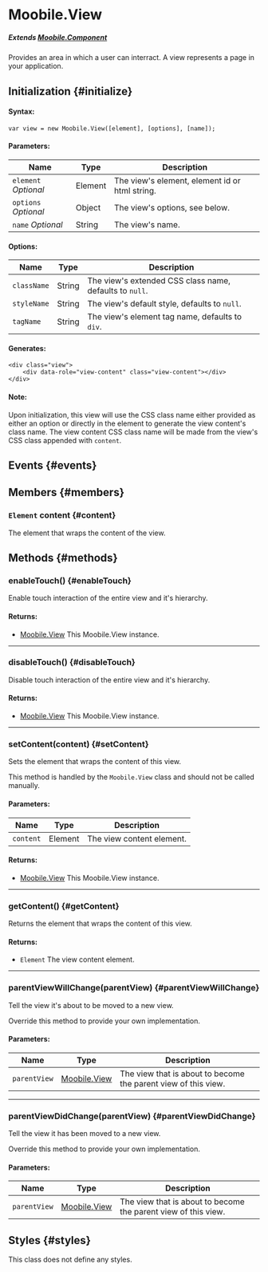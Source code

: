 Moobile.View
================================================================================

##### Extends [Moobile.Component](../Component/Component.md)

Provides an area in which a user can interract. A view represents a page in your application.

Initialization {#initialize}
--------------------------------------------------------------------------------

#### Syntax:

	var view = new Moobile.View([element], [options], [name]);

#### Parameters:

Name                 | Type    | Description
-------------------- | ------- | -----------
`element` *Optional* | Element | The view's element, element id or html string.
`options` *Optional* | Object  | The view's options, see below.
`name`    *Optional* | String  | The view's name.

#### Options:

Name        | Type   | Description
----------- | ------ | -----------
`className` | String | The view's extended CSS class name, defaults to `null`.
`styleName` | String | The view's default style, defaults to `null`.
`tagName`   | String | The view's element tag name, defaults to `div`.

#### Generates:

	<div class="view">
		<div data-role="view-content" class="view-content"></div>
	</div>

#### Note:

Upon initialization, this view will use the CSS class name either provided as either an option or directly in the element to generate the view content's class name. The view content CSS class name will be made from the view's CSS class appended with `content`.

Events {#events}
--------------------------------------------------------------------------------

Members {#members}
--------------------------------------------------------------------------------

### `Element` content {#content}

The element that wraps the content of the view.

Methods {#methods}
--------------------------------------------------------------------------------

### enableTouch() {#enableTouch}

Enable touch interaction of the entire view and it's hierarchy.

#### Returns:

- [Moobile.View](../View/View.md) This Moobile.View instance.

-----

### disableTouch() {#disableTouch}

Disable touch interaction of the entire view and it's hierarchy.

#### Returns:

- [Moobile.View](../View/View.md) This Moobile.View instance.

-----

### setContent(content) {#setContent}

Sets the element that wraps the content of this view.

This method is handled by the `Moobile.View` class and should not be called manually.

#### Parameters:

Name      | Type    | Description
--------- | ------- | -----------
`content` | Element | The view content element.

#### Returns:

- [Moobile.View](../View/View.md) This Moobile.View instance.

-----

### getContent() {#getContent}

Returns the element that wraps the content of this view.

#### Returns:

- `Element` The view content element.

-----

### parentViewWillChange(parentView) {#parentViewWillChange}

Tell the view it's about to be moved to a new view.

Override this method to provide your own implementation.

#### Parameters:

Name         | Type                            | Description
------------ | ------------------------------- | -----------
`parentView` | [Moobile.View](../View/View.md) | The view that is about to become the parent view of this view.

-----

### parentViewDidChange(parentView) {#parentViewDidChange}

Tell the view it has been moved to a new view.

Override this method to provide your own implementation.

#### Parameters:

Name         | Type                            | Description
------------ | ------------------------------- | -----------
`parentView` | [Moobile.View](../View/View.md) | The view that is about to become the parent view of this view.

Styles {#styles}
--------------------------------------------------------------------------------

This class does not define any styles.